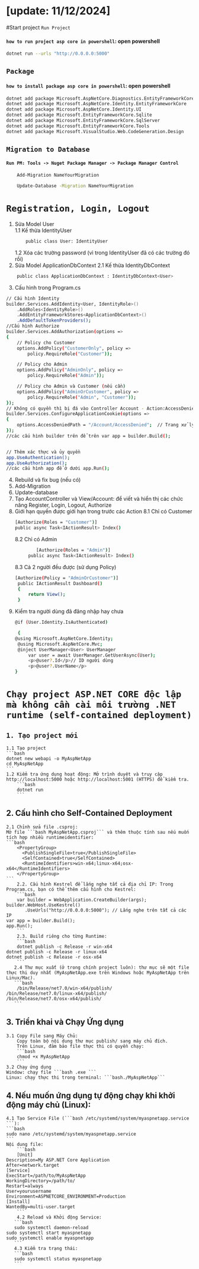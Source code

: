 #  [update: 11/12/2024]
#Start project
`Run Project`
#### `how to run project asp core in powershell`: open powershell
```bash
dotnet run --urls "http://0.0.0.0:5000"
```
## `Package`
#### `how to install package asp core in powershell`: open powershell
```bash
dotnet add package Microsoft.AspNetCore.Diagnostics.EntityFrameworkCore
dotnet add package Microsoft.AspNetCore.Identity.EntityFrameworkCore
dotnet add package Microsoft.AspNetCore.Identity.UI
dotnet add package Microsoft.EntityFrameworkCore.Sqlite
dotnet add package Microsoft.EntityFrameworkCore.SqlServer
dotnet add package Microsoft.EntityFrameworkCore.Tools
dotnet add package Microsoft.VisualStudio.Web.CodeGeneration.Design
```
## `Migration to Database`
#### `Run PM: Tools -> Nuget Package Manager -> Package Manager Control`
```bash
    Add-Migration NameYourMigration
```
```bash
    Update-Database -Migration NameYourMigration
```
# `Registration, Login, Logout`
1. Sửa Model User  
	1.1 Kế thừa IdentityUser
   ```bash
       public class User: IdentityUser 
   ```
	1.2 Xóa các trường password (vì trong IdentityUser đã có các trường đó rồi)
2. Sửa Model ApplicationDbContext 
	2.1 Kế thừa IdentityDbContext
```bash
    public class ApplicationDbContext : IdentityDbContext<User>
```
3. Cấu hình trong Program.cs
```bash
// Cấu hình Identity
builder.Services.AddIdentity<User, IdentityRole>()
    .AddRoles<IdentityRole>()
    .AddEntityFrameworkStores<ApplicationDbContext>()
	.AddDefaultTokenProviders();
//Cấu hình Authorize
builder.Services.AddAuthorization(options =>
{
    // Policy cho Customer
    options.AddPolicy("CustomerOnly", policy =>
        policy.RequireRole("Customer"));

    // Policy cho Admin
    options.AddPolicy("AdminOnly", policy =>
        policy.RequireRole("Admin"));

    // Policy cho Admin và Customer (nếu cần)
    options.AddPolicy("AdminOrCustomer", policy =>
        policy.RequireRole("Admin", "Customer"));
});
// Không có quyền thì bị đá vào Controller Account - Action:AccessDenied
builder.Services.ConfigureApplicationCookie(options =>
{
	options.AccessDeniedPath = "/Account/AccessDenied";  // Trang xử lý khi bị từ chối quyền truy cập
});
//các cấu hình builder trên để trên var app = builder.Build();
```
```bash

// Thêm xác thực và ủy quyền
app.UseAuthentication();
app.UseAuthorization();
//các cấu hình app để ở dưới app.Run();
```
4. Rebuild và fix bug (nếu có)
5. Add-Migration
6. Update-database
7. Tạo AccountController và View/Account: để viết và hiển thị các chức năng Register, Login, Logout, Authorize
8. Giới hạn quyền được giới hạn trong trước các Action
	8.1 Chỉ có Customer
   ```bash
   [Authorize(Roles = "Customer")]
   public async Task<IActionResult> Index()
   ```
	8.2 Chỉ có Admin
   ```bash
           [Authorize(Roles = "Admin")]
        public async Task<IActionResult> Index()
   ```
	8.3 Cả 2 người đều được (sử dụng Policy)
   ```bash
   [Authorize(Policy = "AdminOrCustomer")]
	public IActionResult Dashboard()
	{
	    return View();
	}

   ```
9. Kiểm tra người dùng đã đăng nhập hay chưa
   ```bash
   @if (User.Identity.IsAuthenticated)

	{
   @using Microsoft.AspNetCore.Identity;
    @using Microsoft.AspNetCore.Mvc;
    @inject UserManager<User> UserManager
	    var user = await UserManager.GetUserAsync(User);
	    <p>@user?.Id</p>// ID người dùng
	    <p>@user?.UserName</p>
   }
   ```
# `Chạy project ASP.NET CORE độc lập mà không cần cài môi trường .NET runtime (self-contained deployment)`
## `1. Tạo project mới`
	1.1 Tạo project 
 	```bash
  	dotnet new webapi -o MyAspNetApp
	cd MyAspNetApp
  	```
   	1.2 Kiểm tra ứng dụng hoạt động: Mở trình duyệt và truy cập http://localhost:5000 hoặc http://localhost:5001 (HTTPS) để kiểm tra.
    	```bash
     	dotnet run
     	```
## 2. Cấu hình cho Self-Contained Deployment
	2.1 Chỉnh sửa file .csproj:
 	Mở file ```bash MyAspNetApp.csproj``` và thêm thuộc tính sau nếu muốn tích hợp nhiều runtimeidentifier:
  	```bash
		<PropertyGroup>
		  <PublishSingleFile>true</PublishSingleFile>
		  <SelfContained>true</SelfContained>
		  <RuntimeIdentifiers>win-x64;linux-x64;osx-x64</RuntimeIdentifiers>
		</PropertyGroup>
   	```
    	2.2. Cấu hình Kestrel để lắng nghe tất cả địa chỉ IP: Trong Program.cs, bạn có thể thêm cấu hình cho Kestrel:
     	```bash
      	var builder = WebApplication.CreateBuilder(args);	
	builder.WebHost.UseKestrel()
	       .UseUrls("http://0.0.0.0:5000"); // Lắng nghe trên tất cả các IP	
	var app = builder.Build();
	app.Run();
      	```
    	2.3. Build riêng cho từng Runtime:
     	```bash
      	dotnet publish -c Release -r win-x64
	dotnet publish -c Release -r linux-x64
	dotnet publish -c Release -r osx-x64
      	```
       2.4 Thư mục xuất (ở trong chính project luôn): thư mục sẽ một file thực thi duy nhất (MyAspNetApp.exe trên Windows hoặc MyAspNetApp trên Linux/Mac).
       ```bash
       	/bin/Release/net7.0/win-x64/publish/
	/bin/Release/net7.0/linux-x64/publish/
	/bin/Release/net7.0/osx-x64/publish/
       ```
## 3. Triển khai và Chạy Ứng dụng
	3.1 Copy File sang Máy Chủ:
 		Copy toàn bộ nội dung thư mục publish/ sang máy chủ đích.
		Trên Linux, đảm bảo file thực thi có quyền chạy:
		```bash
  		chmod +x MyAspNetApp
  		```
	3.2 Chạy ứng dụng
 	Window: chạy file ```bash .exe ```
  	Linux: chạy thực thi trong terminal: ```bash./MyAspNetApp```
## 4. Nếu muốn ứng dụng tự động chạy khi khởi động máy chủ (Linux):
	4.1 Tạo Service File (```bash /etc/systemd/system/myaspnetapp.service ```):
 	```bash
  	sudo nano /etc/systemd/system/myaspnetapp.service
  	```
   	Nội dung file:
    	```bash
     	[Unit]
	Description=My ASP.NET Core Application
	After=network.target
	[Service]
	ExecStart=/path/to/MyAspNetApp
	WorkingDirectory=/path/to/
	Restart=always
	User=yourusername
	Environment=ASPNETCORE_ENVIRONMENT=Production
	[Install]
	WantedBy=multi-user.target
     	```
      	4.2 Reload và Khởi động Service:
       ```bash
       sudo systemctl daemon-reload
	sudo systemctl start myaspnetapp
	sudo systemctl enable myaspnetapp
       ```
       4.3 Kiểm tra trạng thái:
       ```bash
       sudo systemctl status myaspnetapp
       ```

